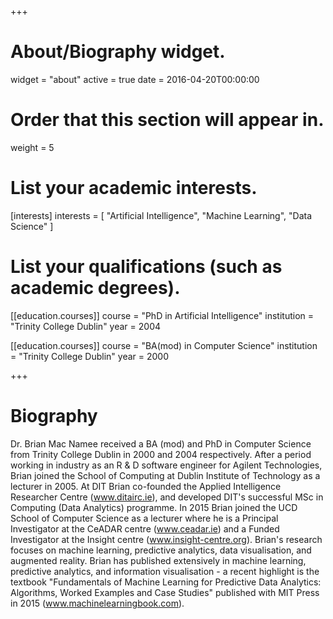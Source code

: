 +++
# About/Biography widget.
widget = "about"
active = true
date = 2016-04-20T00:00:00

# Order that this section will appear in.
weight = 5

# List your academic interests.
[interests]
  interests = [
    "Artificial Intelligence",
    "Machine Learning",
    "Data Science"
  ]

# List your qualifications (such as academic degrees).
[[education.courses]]
  course = "PhD in Artificial Intelligence"
  institution = "Trinity College Dublin"
  year = 2004

[[education.courses]]
  course = "BA(mod) in Computer Science"
  institution = "Trinity College Dublin"
  year = 2000
 
+++

# Biography

Dr. Brian Mac Namee received a BA (mod) and PhD in Computer Science from Trinity College Dublin in 2000 and 2004 respectively. After a period working in industry as an R & D software engineer for Agilent Technologies, Brian joined the School of Computing at Dublin Institute of Technology as a lecturer in 2005. At DIT Brian co-founded the Applied Intelligence Researcher Centre (www.ditairc.ie), and developed DIT's successful MSc in Computing (Data Analytics) programme. In 2015 Brian joined the UCD School of Computer Science as a lecturer where he is a Principal Investigator at the CeADAR centre (www.ceadar.ie) and a Funded Investigator at the Insight centre (www.insight-centre.org). Brian's research focuses on machine learning, predictive analytics, data visualisation, and augmented reality. Brian has published extensively in machine learning, predictive analytics, and information visualisation - a recent highlight is the textbook "Fundamentals of Machine Learning for Predictive Data Analytics: Algorithms, Worked Examples and Case Studies" published with MIT Press in 2015 (www.machinelearningbook.com).
